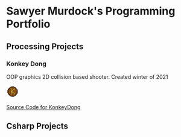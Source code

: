 # Sawyer Murdock's Programming Portfolio

## Processing Projects

### Konkey Dong
OOP graphics 2D collision based shooter. Created winter of 2021

![KonkeyDong](https://github.com/Zombyyyy/SMprogrammingportfolio/blob/gh-pages/Images/Barrel2.png)

[Source Code for KonkeyDong]()

## Csharp Projects

